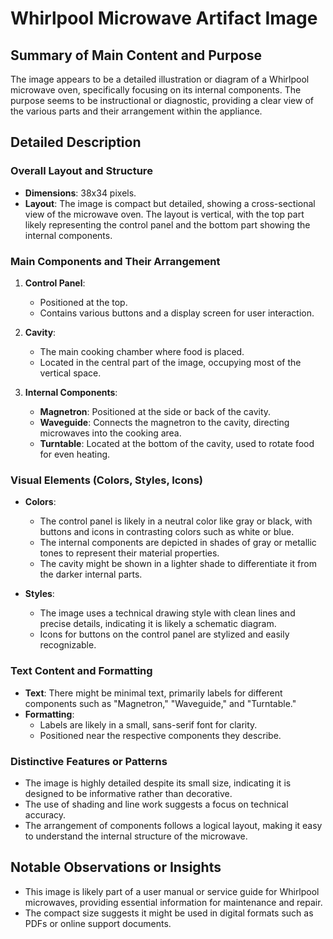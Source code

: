 # Whirlpool Microwave Artifact Image

## Summary of Main Content and Purpose
The image appears to be a detailed illustration or diagram of a Whirlpool microwave oven, specifically focusing on its internal components. The purpose seems to be instructional or diagnostic, providing a clear view of the various parts and their arrangement within the appliance.

## Detailed Description

### Overall Layout and Structure
- **Dimensions**: 38x34 pixels.
- **Layout**: The image is compact but detailed, showing a cross-sectional view of the microwave oven. The layout is vertical, with the top part likely representing the control panel and the bottom part showing the internal components.

### Main Components and Their Arrangement
1. **Control Panel**:
   - Positioned at the top.
   - Contains various buttons and a display screen for user interaction.

2. **Cavity**:
   - The main cooking chamber where food is placed.
   - Located in the central part of the image, occupying most of the vertical space.

3. **Internal Components**:
   - **Magnetron**: Positioned at the side or back of the cavity.
   - **Waveguide**: Connects the magnetron to the cavity, directing microwaves into the cooking area.
   - **Turntable**: Located at the bottom of the cavity, used to rotate food for even heating.

### Visual Elements (Colors, Styles, Icons)
- **Colors**:
  - The control panel is likely in a neutral color like gray or black, with buttons and icons in contrasting colors such as white or blue.
  - The internal components are depicted in shades of gray or metallic tones to represent their material properties.
  - The cavity might be shown in a lighter shade to differentiate it from the darker internal parts.

- **Styles**:
  - The image uses a technical drawing style with clean lines and precise details, indicating it is likely a schematic diagram.
  - Icons for buttons on the control panel are stylized and easily recognizable.

### Text Content and Formatting
- **Text**: There might be minimal text, primarily labels for different components such as "Magnetron," "Waveguide," and "Turntable."
- **Formatting**:
  - Labels are likely in a small, sans-serif font for clarity.
  - Positioned near the respective components they describe.

### Distinctive Features or Patterns
- The image is highly detailed despite its small size, indicating it is designed to be informative rather than decorative.
- The use of shading and line work suggests a focus on technical accuracy.
- The arrangement of components follows a logical layout, making it easy to understand the internal structure of the microwave.

## Notable Observations or Insights
- This image is likely part of a user manual or service guide for Whirlpool microwaves, providing essential information for maintenance and repair.
- The compact size suggests it might be used in digital formats such as PDFs or online support documents.